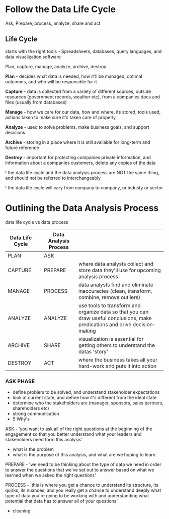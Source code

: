 # Follow the Data Life Cycle

Ask, Prepare, process, analyze, share and act

## Life Cycle

starts with the right tools - Spreadsheets, databases, query languages, and data visualization software

Plan, capture, manage, analyze, archive, destroy

**Plan** - decides what data is needed, how it'll be managed, optimal outcomes, and who will be responsible for it

**Capture** - data is collected from a variety of different sources, outside resources (government records, weather etc), from a companies docs and files (usually from databases)

**Manage** - how we care for our data, how and where, its stored, tools used, actions taken to make sure it's taken care of properly

**Analyze** - used to solve problems, make business goals, and support decisions

**Archive** - storing in a place where it is still available for long-term and future reference

**Destroy** - important for protecting companies private information, and information about a companies customers, delete any copies of the data

! the data life cycle and the data analysis process are NOT the same thing, and should not be referred to interchangeably

! the data life cycle will vary from company to company, or industy or sector

# Outlining the Data Analysis Process

data life cycle vs data process

| Data Life Cycle |  | Data Analysis Process |                                                                                                                               |
| --------------- | - | --------------------- | ----------------------------------------------------------------------------------------------------------------------------- |
| PLAN            |  | ASK                   |                                                                                                                               |
| CAPTURE         |  | PREPARE               | where data analysts collect and store data they'll use for upcoming analysis process                                          |
| MANAGE          |  | PROCESS               | data analysts find and eliminate inaccuracies (clean, transform, combine, remove outliers)                                    |
| ANALYZE         |  | ANALYZE               | use tools to transform and organize data so that you can draw useful conclusions, make predications and drive decision-making |
| ARCHIVE         |  | SHARE                 | visualization is essential for getting others to understand the datas 'story'                                                 |
| DESTROY         |  | ACT                   | where the business takes all your hard-work and puts it into action                                                           |

### ASK PHASE

- define problem to be solved, and understand stakeholder expectations
- look at current state, and define how it's different from the ideal state
- determine who the stakeholders are (manager, sponsors, sales partners, shareholders etc)
- strong communication
- 5 Why's


ASK - 'you want to ask all of the right questions at the beginning of the engagement so that you better understand what your leaders and stakeholders need form this analysis'

- what is the problem
- what is the purpose of this analysis, and what are we hoping to learn

PREPARE - 'we need to be thinking about the type of data we need in order to answer the questions that we've set out to answer based on what we learned when we asked the right questions'

PROCESS - 'this is where you get a chance to understand its structure, its quirks, its nuances, and you really get a chance to understand deeply what type of data you're going to be working with and understanding what potential that data has to answer all of your questions'

- cleaning
